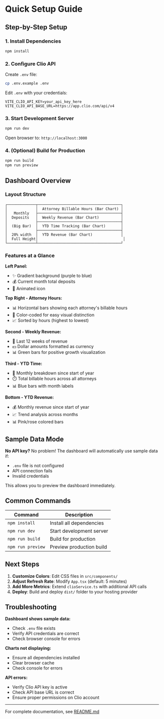 # Quick Setup Guide

## Step-by-Step Setup

### 1. Install Dependencies
```bash
npm install
```

### 2. Configure Clio API

Create `.env` file:
```bash
cp .env.example .env
```

Edit `.env` with your credentials:
```
VITE_CLIO_API_KEY=your_api_key_here
VITE_CLIO_API_BASE_URL=https://app.clio.com/api/v4
```

### 3. Start Development Server
```bash
npm run dev
```

Open browser to: `http://localhost:3000`

### 4. (Optional) Build for Production
```bash
npm run build
npm run preview
```

## Dashboard Overview

### Layout Structure

```
┌─────────────┬──────────────────────────────────────┐
│             │  Attorney Billable Hours (Bar Chart) │
│   Monthly   ├──────────────────────────────────────┤
│  Deposits   │  Weekly Revenue (Bar Chart)          │
│             ├──────────────────────────────────────┤
│  (Big Bar)  │  YTD Time Tracking (Bar Chart)       │
│             ├──────────────────────────────────────┤
│  20% width  │  YTD Revenue (Bar Chart)             │
│  Full Height│                                       │
└─────────────┴──────────────────────────────────────┘
```

### Features at a Glance

**Left Panel:**
- ✨ Gradient background (purple to blue)
- 💰 Current month total deposits
- 🔄 Animated icon

**Top Right - Attorney Hours:**
- 📊 Horizontal bars showing each attorney's billable hours
- 🎨 Color-coded for easy visual distinction
- 📈 Sorted by hours (highest to lowest)

**Second - Weekly Revenue:**
- 📅 Last 12 weeks of revenue
- 💵 Dollar amounts formatted as currency
- 📊 Green bars for positive growth visualization

**Third - YTD Time:**
- 📆 Monthly breakdown since start of year
- ⏱️ Total billable hours across all attorneys
- 📊 Blue bars with month labels

**Bottom - YTD Revenue:**
- 💰 Monthly revenue since start of year
- 📈 Trend analysis across months
- 📊 Pink/rose colored bars

## Sample Data Mode

**No API key?** No problem! The dashboard will automatically use sample data if:
- `.env` file is not configured
- API connection fails
- Invalid credentials

This allows you to preview the dashboard immediately.

## Common Commands

| Command | Description |
|---------|-------------|
| `npm install` | Install all dependencies |
| `npm run dev` | Start development server |
| `npm run build` | Build for production |
| `npm run preview` | Preview production build |

## Next Steps

1. **Customize Colors**: Edit CSS files in `src/components/`
2. **Adjust Refresh Rate**: Modify `App.tsx` (default: 5 minutes)
3. **Add More Metrics**: Extend `clioService.ts` with additional API calls
4. **Deploy**: Build and deploy `dist/` folder to your hosting provider

## Troubleshooting

**Dashboard shows sample data:**
- Check `.env` file exists
- Verify API credentials are correct
- Check browser console for errors

**Charts not displaying:**
- Ensure all dependencies installed
- Clear browser cache
- Check console for errors

**API errors:**
- Verify Clio API key is active
- Check API base URL is correct
- Ensure proper permissions on Clio account

---

For complete documentation, see [README.md](README.md)
